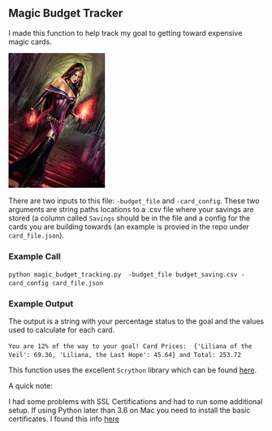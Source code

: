 ## Magic Budget Tracker
I made this function to help track my goal to getting 
toward expensive magic cards. 

![LOTV](liliana.jpeg)

There are two inputs to this file: `-budget_file` and `-card_config`. 
These two arguments are string paths locations to a .csv file where
your savings are stored (a column called `Savings` should be in the file
and a config for the cards you are building towards 
(an example is provied in the repo under `card_file.json`). 

### Example Call
`python magic_budget_tracking.py 
-budget_file budget_saving.csv
-card_config card_file.json`


### Example Output
The output is a string with your percentage status to the goal and
the values used to calculate for each card. 

`You are 12% of the way to your goal! Card Prices: 
{'Liliana of the Veil': 69.36, 'Liliana, the Last Hope': 45.64} and Total: 253.72`

This function uses the excellent `Scrython` library which can be found 
[here](https://github.com/NandaScott/Scrython).

A quick note:

I had some problems with SSL Certifications and had to run some additional setup.
If using Python later than 3.6 on Mac you need to install the basic certificates. 
I found this info [here](https://stackoverflow.com/questions/50236117/scraping-ssl-certificate-verify-failed-error-for-http-en-wikipedia-org) 



